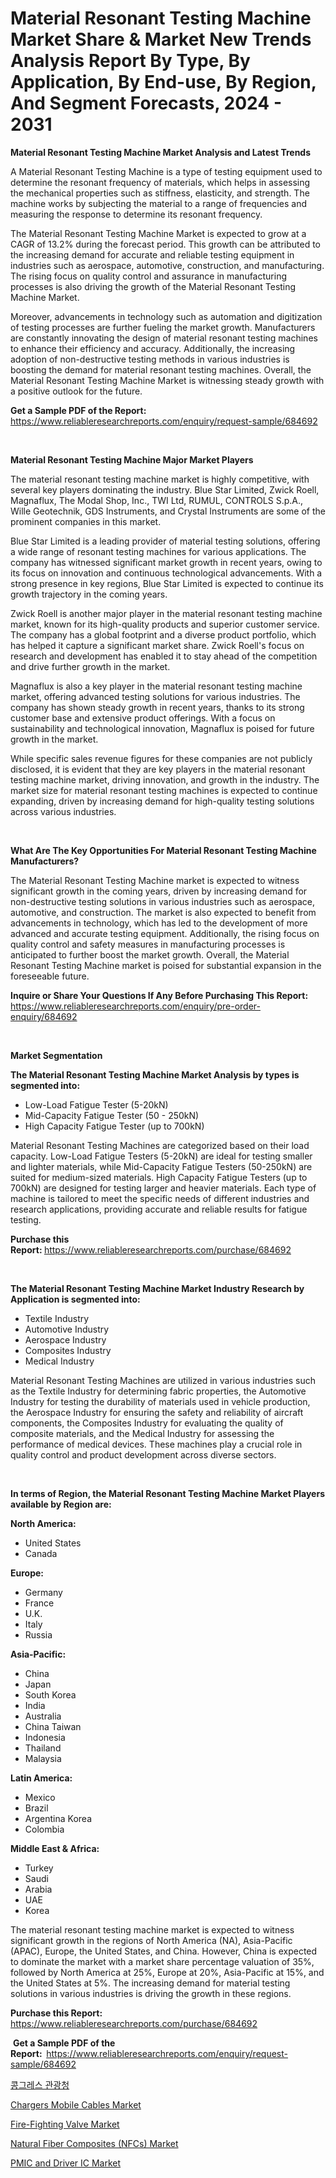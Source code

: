 <p><h1>Material Resonant Testing Machine Market Share & Market New Trends Analysis Report By Type, By Application, By End-use, By Region, And Segment Forecasts, 2024 - 2031</h1></p><p><strong>Material Resonant Testing Machine Market Analysis and Latest Trends</strong></p>
<p><p>A Material Resonant Testing Machine is a type of testing equipment used to determine the resonant frequency of materials, which helps in assessing the mechanical properties such as stiffness, elasticity, and strength. The machine works by subjecting the material to a range of frequencies and measuring the response to determine its resonant frequency.</p><p>The Material Resonant Testing Machine Market is expected to grow at a CAGR of 13.2% during the forecast period. This growth can be attributed to the increasing demand for accurate and reliable testing equipment in industries such as aerospace, automotive, construction, and manufacturing. The rising focus on quality control and assurance in manufacturing processes is also driving the growth of the Material Resonant Testing Machine Market.</p><p>Moreover, advancements in technology such as automation and digitization of testing processes are further fueling the market growth. Manufacturers are constantly innovating the design of material resonant testing machines to enhance their efficiency and accuracy. Additionally, the increasing adoption of non-destructive testing methods in various industries is boosting the demand for material resonant testing machines. Overall, the Material Resonant Testing Machine Market is witnessing steady growth with a positive outlook for the future.</p></p>
<p><strong>Get a Sample PDF of the Report:&nbsp;</strong> <a href="https://www.reliableresearchreports.com/enquiry/request-sample/684692">https://www.reliableresearchreports.com/enquiry/request-sample/684692</a></p>
<p>&nbsp;</p>
<p><strong>Material Resonant Testing Machine Major Market Players</strong></p>
<p><p>The material resonant testing machine market is highly competitive, with several key players dominating the industry. Blue Star Limited, Zwick Roell, Magnaflux, The Modal Shop, Inc., TWI Ltd, RUMUL, CONTROLS S.p.A., Wille Geotechnik, GDS Instruments, and Crystal Instruments are some of the prominent companies in this market.</p><p>Blue Star Limited is a leading provider of material testing solutions, offering a wide range of resonant testing machines for various applications. The company has witnessed significant market growth in recent years, owing to its focus on innovation and continuous technological advancements. With a strong presence in key regions, Blue Star Limited is expected to continue its growth trajectory in the coming years.</p><p>Zwick Roell is another major player in the material resonant testing machine market, known for its high-quality products and superior customer service. The company has a global footprint and a diverse product portfolio, which has helped it capture a significant market share. Zwick Roell's focus on research and development has enabled it to stay ahead of the competition and drive further growth in the market.</p><p>Magnaflux is also a key player in the material resonant testing machine market, offering advanced testing solutions for various industries. The company has shown steady growth in recent years, thanks to its strong customer base and extensive product offerings. With a focus on sustainability and technological innovation, Magnaflux is poised for future growth in the market.</p><p>While specific sales revenue figures for these companies are not publicly disclosed, it is evident that they are key players in the material resonant testing machine market, driving innovation, and growth in the industry. The market size for material resonant testing machines is expected to continue expanding, driven by increasing demand for high-quality testing solutions across various industries.</p></p>
<p>&nbsp;</p>
<p><strong>What Are The Key Opportunities For Material Resonant Testing Machine Manufacturers?</strong></p>
<p><p>The Material Resonant Testing Machine market is expected to witness significant growth in the coming years, driven by increasing demand for non-destructive testing solutions in various industries such as aerospace, automotive, and construction. The market is also expected to benefit from advancements in technology, which has led to the development of more advanced and accurate testing equipment. Additionally, the rising focus on quality control and safety measures in manufacturing processes is anticipated to further boost the market growth. Overall, the Material Resonant Testing Machine market is poised for substantial expansion in the foreseeable future.</p></p>
<p><strong>Inquire or Share Your Questions If Any Before Purchasing This Report:</strong> <a href="https://www.reliableresearchreports.com/enquiry/pre-order-enquiry/684692">https://www.reliableresearchreports.com/enquiry/pre-order-enquiry/684692</a></p>
<p>&nbsp;</p>
<p><strong>Market Segmentation</strong></p>
<p><strong>The Material Resonant Testing Machine Market Analysis by types is segmented into:</strong></p>
<p><ul><li>Low-Load Fatigue Tester (5-20kN)</li><li>Mid-Capacity Fatigue Tester (50 - 250kN)</li><li>High Capacity Fatigue Tester (up to 700kN)</li></ul></p>
<p><p>Material Resonant Testing Machines are categorized based on their load capacity. Low-Load Fatigue Testers (5-20kN) are ideal for testing smaller and lighter materials, while Mid-Capacity Fatigue Testers (50-250kN) are suited for medium-sized materials. High Capacity Fatigue Testers (up to 700kN) are designed for testing larger and heavier materials. Each type of machine is tailored to meet the specific needs of different industries and research applications, providing accurate and reliable results for fatigue testing.</p></p>
<p><strong>Purchase this Report:&nbsp;</strong><a href="https://www.reliableresearchreports.com/purchase/684692">https://www.reliableresearchreports.com/purchase/684692</a></p>
<p>&nbsp;</p>
<p><strong>The Material Resonant Testing Machine Market Industry Research by Application is segmented into:</strong></p>
<p><ul><li>Textile Industry</li><li>Automotive Industry</li><li>Aerospace Industry</li><li>Composites Industry</li><li>Medical Industry</li></ul></p>
<p><p>Material Resonant Testing Machines are utilized in various industries such as the Textile Industry for determining fabric properties, the Automotive Industry for testing the durability of materials used in vehicle production, the Aerospace Industry for ensuring the safety and reliability of aircraft components, the Composites Industry for evaluating the quality of composite materials, and the Medical Industry for assessing the performance of medical devices. These machines play a crucial role in quality control and product development across diverse sectors.</p></p>
<p>&nbsp;</p>
<p><strong>In terms of Region, the Material Resonant Testing Machine Market Players available by Region are:</strong></p>
<p>
    <p> <strong> North America: </strong>
        <ul>
            <li>United States</li>
            <li>Canada</li>
        </ul>
        </p> 
    <p> <strong> Europe: </strong>
        <ul>
            <li>Germany</li>
            <li>France</li>
            <li>U.K.</li>
            <li>Italy</li>
            <li>Russia</li>
        </ul>
        </p> 
    <p> <strong> Asia-Pacific: </strong>
        <ul>
            <li>China</li>
            <li>Japan</li>
            <li>South Korea</li>
            <li>India</li>
            <li>Australia</li>
            <li>China Taiwan</li>
            <li>Indonesia</li>
            <li>Thailand</li>
            <li>Malaysia</li>
        </ul>
        </p> 
    <p> <strong> Latin America: </strong>
        <ul>
            <li>Mexico</li>
            <li>Brazil</li>
            <li>Argentina Korea</li>
            <li>Colombia</li>
        </ul>
        </p> 
    <p> <strong> Middle East & Africa: </strong>
        <ul>
            <li>Turkey</li>
            <li>Saudi</li>
            <li>Arabia</li>
            <li>UAE</li>
            <li>Korea</li>
        </ul>
    </p>
    </p>
<p><p>The material resonant testing machine market is expected to witness significant growth in the regions of North America (NA), Asia-Pacific (APAC), Europe, the United States, and China. However, China is expected to dominate the market with a market share percentage valuation of 35%, followed by North America at 25%, Europe at 20%, Asia-Pacific at 15%, and the United States at 5%. The increasing demand for material testing solutions in various industries is driving the growth in these regions.</p></p>
<p><strong>Purchase this Report: </strong><a href="https://www.reliableresearchreports.com/purchase/684692">https://www.reliableresearchreports.com/purchase/684692</a></p>
<p>&nbsp;<strong>Get a Sample PDF of the Report:&nbsp;&nbsp;</strong><a href="https://www.reliableresearchreports.com/enquiry/request-sample/684692">https://www.reliableresearchreports.com/enquiry/request-sample/684692</a></p>
<p><strong></strong></p>
<p><p><a href="https://medium.com/@goicoevgovidph/%EA%B3%B5%EC%98%81-%ED%9A%8C%EC%9D%98-%EA%B4%80%EA%B4%91-%EC%8B%9C%EC%9E%A5-%EB%B6%84%EC%84%9D-%EA%B8%80%EB%A1%9C%EB%B2%8C-%EC%82%B0%EC%97%85-%EC%A0%84%EB%A7%9D-%EB%B0%8F-%EC%98%88%EC%B8%A1-2024-2031-2d2495fc71aa">콩그레스 관광청</a></p><p><a href="https://view.publitas.com/reportprime-1/chargers-mobile-cables-market-provides-a-comprehensive-analysis-including-a-macro-overview-of-the-market-as-well-as-micro-details-such-as-market-size-and-competitive-landscape/">Chargers Mobile Cables Market</a></p><p><a href="https://scarlet-rocket-c63.notion.site/Insights-into-Fire-Fighting-Valve-Market-Size-Analysing-Market-Share-Trends-and-Growth-from-2024--98ebaf633ec24e739fa526ef462220f0">Fire-Fighting Valve Market</a></p><p><a href="https://zircon-bluebell-299.notion.site/Natural-Fiber-Composites-NFCs-Market-A-Comprehensive-Report-of-its-Market-Share-Growth-Trends-2-c1e0da9a81e942a78bea72e973fdf571">Natural Fiber Composites (NFCs) Market</a></p><p><a href="https://view.publitas.com/reportprime-1/pmic-and-driver-ic-market-size-focuses-on-market-dynamics-in-depth-analysis-and-future-projections-of-its-market-forecasted-for-period-from-2024-to-2031/">PMIC and Driver IC Market</a></p></p>